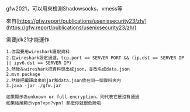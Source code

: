 gfw2021，可以用來檢測Shadowsocks、vmess等

來自[https://gfw.report/publications/usenixsecurity23/zh/](https://gfw.report/publications/usenixsecurity23/zh/)

需要jdk21才能運作

```
1.你需要用wireshark獲取資料
2.在wireshark設定過濾，tcp.port == SERVER PORT && (ip.dst == SERVER IP || ipv6.dst == SERVER IP)
3.然後在wireshark把資料導出成json，並改名成data.json
2.mvn package
2.然後把編譯出來的jar和data.json放在同一個資料夾内
3.java -jar ./gfw.jar

如果顯示為unknown or full encryption，則代表它是沒有通過
如果結尾顯示vpn?vpn?vpn? 那麽你就很危險啦
```